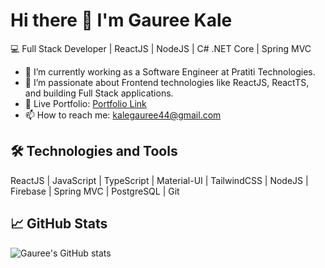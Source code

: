 # Hi there 👋 I'm Gauree Kale

💻 Full Stack Developer | ReactJS | NodeJS | C# .NET Core | Spring MVC

- 🌱 I’m currently working as a Software Engineer at Pratiti Technologies.
- 🔭 I’m passionate about Frontend technologies like ReactJS, ReactTS, and building Full Stack applications.
- 🚀 Live Portfolio: [Portfolio Link](https://gauree-kale-resume.vercel.app/portfolio)
- 📫 How to reach me: kalegauree44@gmail.com

## 🛠 Technologies and Tools
ReactJS | JavaScript | TypeScript | Material-UI | TailwindCSS | NodeJS | Firebase | Spring MVC | PostgreSQL | Git

## 📈 GitHub Stats
![Gauree's GitHub stats](https://github-readme-stats.vercel.app/api?username=GaureeShrikrishnaKale&show_icons=true&theme=radical)

